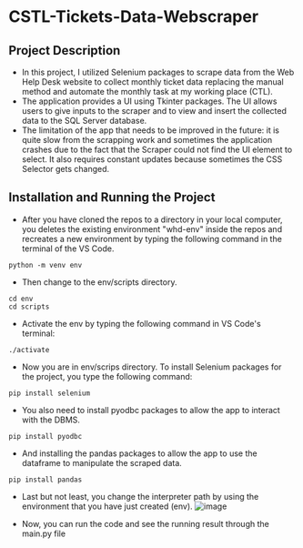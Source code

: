 # CSTL-Tickets-Data-Webscraper
## Project Description
- In this project, I utilized Selenium packages to scrape data from the Web Help Desk website to collect monthly ticket data replacing the manual method and automate the monthly task at my working place (CTL). 
- The application provides a UI using Tkinter packages. The UI allows users to give inputs to the scraper and to view and insert the collected data to the SQL Server database.
- The limitation of the app that needs to be improved in the future: it is quite slow from the scrapping work and sometimes the application crashes due to the fact that the Scraper could not find the UI element to select. It also requires constant updates because sometimes the CSS Selector gets changed. 



## Installation and Running the Project
- After you have cloned the repos to a directory in your local computer, you deletes the existing environment "whd-env" inside the repos and recreates a new environment by typing the following command in the terminal of the VS Code.
````
python -m venv env
````
- Then change to the env/scripts directory.
````
cd env
cd scripts
````
- Activate the env by typing the following command in VS Code's terminal:
````
./activate
````
- Now you are in env/scrips directory. To install Selenium packages for the project, you type the following command:
````
pip install selenium
````
- You also need to install pyodbc packages to allow the app to interact with the DBMS.
````
pip install pyodbc
````
- And installing the pandas packages to allow the app to use the dataframe to manipulate the scraped data.
````
pip install pandas 
````
- Last but not least, you change the interpreter path by using the environment that you have just created (env).
![image](https://user-images.githubusercontent.com/70489535/146679370-32f63b37-3ac0-4227-99c8-bc10d6f9a559.png)

- Now, you can run the code and see the running result through the main.py file

